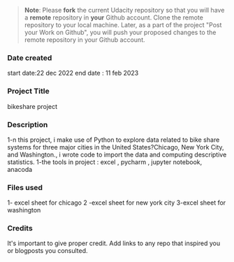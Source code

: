 >**Note**: Please **fork** the current Udacity repository so that you will have a **remote** repository in **your** Github account. Clone the remote repository to your local machine. Later, as a part of the project "Post your Work on Github", you will push your proposed changes to the remote repository in your Github account.

### Date created
start date:22 dec 2022 
end date : 11 feb 2023

### Project Title
bikeshare project 


### Description
1-n this project, i make use of Python to explore data related to bike share systems for three major cities in the United States?Chicago, New York City, and Washington., i wrote code to import the data and computing descriptive statistics.
1-the tools in project : excel , pycharm , jupyter notebook, anacoda
### Files used
1- excel sheet for chicago 
2 -excel sheet for new york city 
3-excel sheet for washington

### Credits
It's important to give proper credit. Add links to any repo that inspired you or blogposts you consulted.


